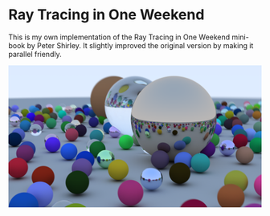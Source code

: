 # Ray Tracing in One Weekend

This is my own implementation of the Ray Tracing in One Weekend mini-book by Peter Shirley. It slightly improved the original version by making it parallel friendly.

![](./cover.png "1920x1080@1000spp")